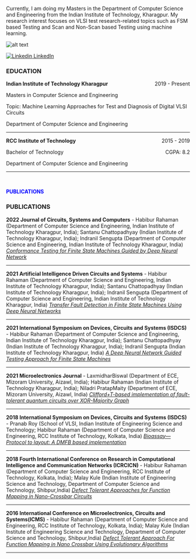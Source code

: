 
Currently, I am doing my Masters in the Department of Computer Science and Engineering from the Indian Institute of Technology, Kharagpur. My research interest focuses on VLSI test research-related topics such as FSM based Testing and Scan and Non-Scan based Testing using machine learning.

![alt text](/images/habibur.jpg)



[![Linkedin](https://i.stack.imgur.com/gVE0j.png) LinkedIn](https://www.linkedin.com/in/habibur-rahaman-00a37117a/)





### EDUCATION

**Indian Institute of Technology Kharagpur** <span style="float: right; ">2019 - Present</span>  

Masters in Computer Science and Engineering <span style="float: right; ">
  
Topic: Machine Learning Approaches for Test and Diagnosis of Digital VLSI Circuits

Department of Computer Science and Engineering

<hr>

**RCC Institute of Technology** <span style="float: right; ">2015 - 2019</span>  

Bachelor of Technology <span style="float: right; ">CGPA: 8.2</span>

Department of Computer Science and Engineering

<hr>
  

  
  
  
  
<br>


  
  
<span style="color:blue">**PUBLICATIONS** </span>  
  
### PUBLICATIONS
  
  
  

**2022 Journal of Circuits, Systems and Computers** - Habibur Rahaman (Department of Computer Science and Engineering, Indian Institute of Technology Kharagpur, India); Santanu Chattopadhyay (Indian Institute of Technology Kharagpur, India); Indranil Sengupta (Department of Computer Science and Engineering, Indian Institute of Technology Kharagpur, India) *[Conformance Testing for Finite State Machines Guided by Deep Neural Network](https://www.worldscientific.com/doi/abs/10.1142/S0218126622501560)*
<hr>

**2021 Artificial Intelligence Driven Circuits and Systems** - Habibur Rahaman (Department of Computer Science and Engineering, Indian Institute of Technology Kharagpur, India); Santanu Chattopadhyay (Indian Institute of Technology Kharagpur, India); Indranil Sengupta (Department of Computer Science and Engineering, Indian Institute of Technology Kharagpur, India) *[Transfer Fault Detection in Finite State Machines Using Deep Neural Networks](https://link.springer.com/chapter/10.1007/978-981-16-6940-8_12)*
<hr>  

**2021 International Symposium on Devices, Circuits and Systems (ISDCS)** - Habibur Rahaman (Department of Computer Science and Engineering, Indian Institute of Technology Kharagpur, India); Santanu Chattopadhyay (Indian Institute of Technology Kharagpur, India); Indranil Sengupta (Indian Institute of Technology Kharagpur, India) *[A Deep Neural Network Guided Testing Approach for Finite State Machines](https://ieeexplore.ieee.org/abstract/document/9397900)*
<hr>    

**2021 Microelectronics Journal** - LaxmidharBiswal (Department of ECE, Mizoram University, Aizawl, India); Habibur Rahaman (Indian Institute of Technology Kharagpur, India); Niladri PratapMaity (Department of ECE, Mizoram University, Aizawl, India) *[Clifford+T-based implementation of fault-tolerant quantum circuits over XOR-Majority Graph](https://www.sciencedirect.com/science/article/abs/pii/S0026269221002093)*
<hr>     

  
 **2018 International Symposium on Devices, Circuits and Systems (ISDCS)** - Pranab Roy (School of VLSI, Indian Institute of Engineering Science and Technology; Habibur Rahaman (Department of Computer Science and Engineering, RCC Institute of Technology, Kolkata, India) *[Bioassay—Protocol to layout: A DMFB based implementation](https://ieeexplore.ieee.org/abstract/document/8718686)*
<hr>    

  
  
  
**2018 Fourth International Conference on Research in Computational Intelligence and Communication Networks (ICRCICN)** - Habibur Rahaman (Department of Computer Science and Engineering, RCC Institute of Technology, Kolkata, India); Malay Kule (Indian Institute of Engineering Science and Technology, Department of Computer Science and Technology, Shibpur,India) *[Defect Tolerant Approaches for Function Mapping in Nano-Crossbar Circuits](https://ieeexplore.ieee.org/abstract/document/8718686)*
<hr>    


**2016 International Conference on Microelectronics, Circuits and Systems(ICMS)** - Habibur Rahaman (Department of Computer Science and Engineering, RCC Institute of Technology, Kolkata, India); Malay Kule (Indian Institute of Engineering Science and Technology, Department of Computer Science and Technology, Shibpur,India) *[Defect Tolerant Approach For Function Mapping in Nano Crossbar Using Evolutionary Algorithms](https://scholar.google.com/citations?view_op=view_citation&hl=en&user=jU1-z9UAAAAJ&citation_for_view=jU1-z9UAAAAJ:d1gkVwhDpl0C)*
<hr>    
  

  
  
  
  
  
